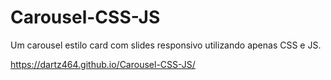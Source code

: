 # Carousel-CSS-JS
Um carousel estilo card com slides responsivo utilizando apenas CSS e JS. 

https://dartz464.github.io/Carousel-CSS-JS/
